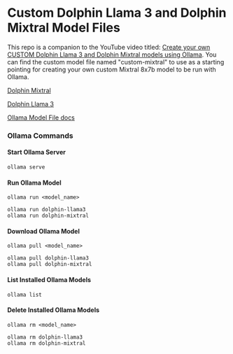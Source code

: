 # Custom Dolphin Llama 3 and Dolphin Mixtral Model Files

This repo is a companion to the YouTube video titled: <a href="https://youtu.be/oMqiDTvYKFM">Create your own CUSTOM Dolphin Llama 3 and Dolphin Mixtral models using Ollama</a>. You can find the custom model file named "custom-mixtral" to use as a starting pointing for creating your own custom Mixtral 8x7b model to be run with Ollama.

[Dolphin Mixtral](https://ollama.com/library/dolphin-mixtral)

[Dolphin Llama 3](https://ollama.com/library/dolphin-llama3)

[Ollama Model File docs](https://github.com/ollama/ollama/blob/main/docs/modelfile.md)  

### Ollama Commands

#### Start Ollama Server
```
ollama serve
```

#### Run Ollama Model
```
ollama run <model_name>
```

```
ollama run dolphin-llama3
ollama run dolphin-mixtral
```

#### Download Ollama Model
```
ollama pull <model_name>
```

```
ollama pull dolphin-llama3
ollama pull dolphin-mixtral
```

#### List Installed Ollama Models
```
ollama list
```

#### Delete Installed Ollama Models
```
ollama rm <model_name>
```

```
ollama rm dolphin-llama3
ollama rm dolphin-mixtral
```


